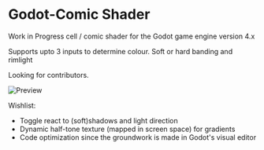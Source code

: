 # Godot-Comic Shader
Work in Progress cell / comic shader for the Godot game engine version 4.x

Supports upto 3 inputs to determine colour. Soft or hard banding and rimlight

Looking for contributors.

![Preview](https://i.postimg.cc/1tKJwCHH/kyubuscomicshader.jpg)

Wishlist:
- Toggle react to (soft)shadows and light direction
- Dynamic half-tone texture (mapped in screen space) for gradients
- Code optimization since the groundwork is made in Godot's visual editor
